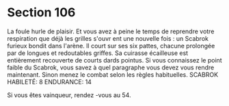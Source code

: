 # Section 106

La foule hurle de plaisir. Et vous avez à peine le temps de
reprendre votre respiration que déjà les grilles s'ouvr ent une
nouvelle fois : un Scabrok furieux bondit dans l'arène. Il court
sur ses six pattes, chacune prolongée par de longues et
redoutables griffes. Sa cuirasse écailleuse est entièrement
recouverte de courts dards pointus. Si vous connaissez le point
faible du Scabrok, vous savez à quel paragraphe vous devez vous
rendre maintenant. Sinon menez le combat selon les règles
habituelles.
SCABROK  HABILETÉ:  8 ENDURANCE:  14

Si vous êtes vainqueur, rendez -vous au 54.